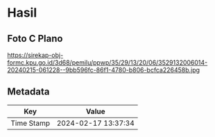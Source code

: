 # Hasil

## Foto C Plano

https://sirekap-obj-formc.kpu.go.id/3d68/pemilu/ppwp/35/29/13/20/06/3529132006014-20240215-061228--9bb596fc-86f1-4780-b806-bcfca226458b.jpg


## Metadata

| Key        | Value               |
| ---------- | ------------------- |
| Time Stamp | 2024-02-17 13:37:34 |



